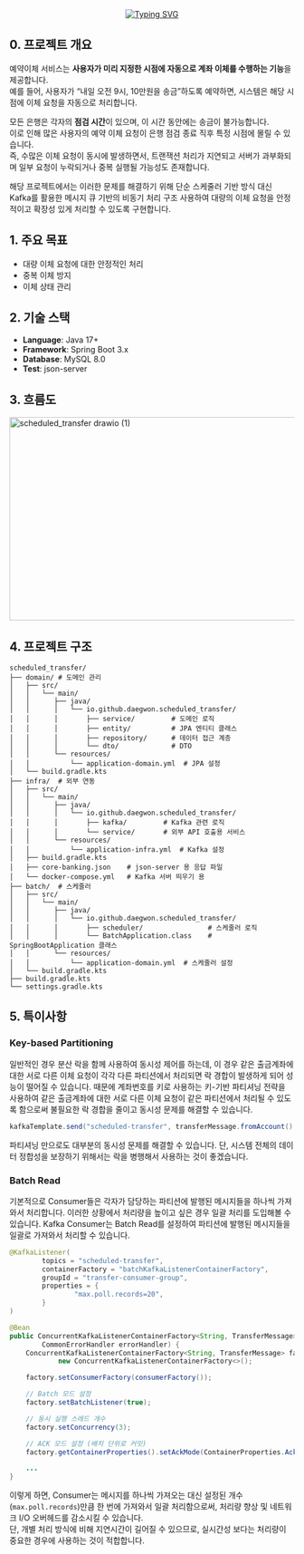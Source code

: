 <div align="center">
  <a href="https://git.io/typing-svg"><img src="https://readme-typing-svg.demolab.com?font=Black+Han+Sans&size=40&duration=2000&pause=1000&color=A041F7&center=true&vCenter=true&width=600&height=70&lines=Kafka%EB%A5%BC+%ED%99%9C%EC%9A%A9%ED%95%9C+%EC%98%88%EC%95%BD%EC%9D%B4%EC%B2%B4+%EC%84%9C%EB%B9%84%EC%8A%A4" alt="Typing SVG" /></a>
</div>

## 0. 프로젝트 개요 
예약이체 서비스는 **사용자가 미리 지정한 시점에 자동으로 계좌 이체를 수행하는 기능**을 제공합니다.  
예를 들어, 사용자가 “내일 오전 9시, 10만원을 송금”하도록 예약하면, 시스템은 해당 시점에 이체 요청을 자동으로 처리합니다.  

모든 은행은 각자의 **점검 시간**이 있으며, 이 시간 동안에는 송금이 불가능합니다.  
이로 인해 많은 사용자의 예약 이체 요청이 은행 점검 종료 직후 특정 시점에 몰릴 수 있습니다.  
즉, 수많은 이체 요청이 동시에 발생하면서, 트랜잭션 처리가 지연되고 서버가 과부화되며 일부 요청이 누락되거나 중복 실행될 가능성도 존재합니다.  

해당 프로젝트에서는 이러한 문제를 해결하기 위해 단순 스케줄러 기반 방식 대신 Kafka를 활용한 메시지 큐 기반의 비동기 처리 구조 사용하여 대량의 이체 요청을 안정적이고 확장성 있게 처리할 수 있도록 구현합니다.

## 1. 주요 목표
- 대량 이체 요청에 대한 안정적인 처리
- 중복 이체 방지
- 이체 상태 관리

## 2. 기술 스택
- **Language**: Java 17+
- **Framework**: Spring Boot 3.x
- **Database**: MySQL 8.0
- **Test**: json-server

## 3. 흐름도
<img width="1121" height="359" alt="scheduled_transfer drawio (1)" src="https://github.com/user-attachments/assets/4eb654f7-396b-42d6-97bf-7d8231672b9f" />

## 4. 프로젝트 구조
```
scheduled_transfer/
├── domain/ # 도메인 관리
│   ├── src/
│   │   └── main/
│   │      ├── java/
│   │      │   └── io.github.daegwon.scheduled_transfer/
│   │      │       ├── service/         # 도메인 로직
│   │      │       ├── entity/          # JPA 엔티티 클래스
│   │      │       ├── repository/      # 데이터 접근 계층
│   │      │       └── dto/             # DTO
│   │      └── resources/
│   │          └── application-domain.yml  # JPA 설정
│   └── build.gradle.kts
├── infra/  # 외부 연동
│   ├── src/
│   │   └── main/
│   │      ├── java/
│   │      │   └── io.github.daegwon.scheduled_transfer/
│   │      │       ├── kafka/         # Kafka 관련 로직
│   │      │       └── service/       # 외부 API 호출용 서비스
│   │      └── resources/
│   │          └── application-infra.yml  # Kafka 설정
│   ├── build.gradle.kts
│   ├── core-banking.json    # json-server 용 응답 파일
│   └── docker-compose.yml   # Kafka 서버 띄우기 용
├── batch/  # 스케줄러
│   ├── src/
│   │   └── main/
│   │      ├── java/
│   │      │   └── io.github.daegwon.scheduled_transfer/
│   │      │       ├── scheduler/                # 스케줄러 로직
│   │      │       └── BatchApplication.class    # SpringBootApplication 클래스
│   │      └── resources/
│   │          └── application-domain.yml  # 스케줄러 설정
│   └── build.gradle.kts
├── build.gradle.kts
└── settings.gradle.kts
```

## 5. 특이사항

### Key-based Partitioning
일반적인 경우 분산 락을 함께 사용하여 동시성 제어를 하는데, 이 경우 같은 출금계좌에 대한 서로 다른 이체 요청이 각각 다른 파티션에서 처리되면 락 경합이 발생하게 되어 성능이 떨어질 수 있습니다.
때문에 계좌번호를 키로 사용하는 키-기반 파티셔닝 전략을 사용하여 같은 출금계좌에 대한 서로 다른 이체 요청이 같은 파티션에서 처리될 수 있도록 함으로써 불필요한 락 경합을 줄이고 동시성 문제를 해결할 수 있습니다.

```java
kafkaTemplate.send("scheduled-transfer", transferMessage.fromAccount(), transferMessage);
```

파티셔닝 만으로도 대부분의 동시성 문제를 해결할 수 있습니다. 단, 시스템 전체의 데이터 정합성을 보장하기 위해서는 락을 병행해서 사용하는 것이 좋겠습니다.

### Batch Read
기본적으로 Consumer들은 각자가 담당하는 파티션에 발행된 메시지들을 하나씩 가져와서 처리합니다. 이러한 상황에서 처리량을 높이고 싶은 경우 일괄 처리를 도입해볼 수 있습니다. Kafka Consumer는 Batch Read를 설정하여 파티션에 발행된 메시지들을 일괄로 가져와서 처리할 수 있습니다.

```java
@KafkaListener(
        topics = "scheduled-transfer",
        containerFactory = "batchKafkaListenerContainerFactory",
        groupId = "transfer-consumer-group",
        properties = {
                "max.poll.records=20",
        }
)
```

```java
@Bean
public ConcurrentKafkaListenerContainerFactory<String, TransferMessage> batchKafkaListenerContainerFactory(
        CommonErrorHandler errorHandler) {
    ConcurrentKafkaListenerContainerFactory<String, TransferMessage> factory =
            new ConcurrentKafkaListenerContainerFactory<>();

    factory.setConsumerFactory(consumerFactory());

    // Batch 모드 설정
    factory.setBatchListener(true);

    // 동시 실행 스레드 개수
    factory.setConcurrency(3);

    // ACK 모드 설정 (배치 단위로 커밋)
    factory.getContainerProperties().setAckMode(ContainerProperties.AckMode.BATCH);

    ...
}
```

이렇게 하면, Consumer는 메시지를 하나씩 가져오는 대신 설정된 개수(`max.poll.records`)만큼 한 번에 가져와서 일괄 처리함으로써, 처리량 향상 및 네트워크 I/O 오버헤드를 감소시킬 수 있습니다.  
단, 개별 처리 방식에 비해 지연시간이 길어질 수 있으므로, 실시간성 보다는 처리량이 중요한 경우에 사용하는 것이 적합합니다.
